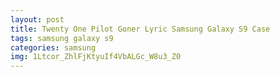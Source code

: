 ```yaml
---
layout: post
title: Twenty One Pilot Goner Lyric Samsung Galaxy S9 Case
tags: samsung galaxy s9
categories: samsung
img: 1Ltcor_ZhlFjKtyuIf4VbALGc_W8u3_Z0
---
```

